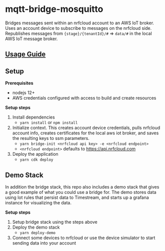 # mqtt-bridge-mosquitto
Bridges messages sent within an nrfcloud account to an AWS IoT broker.
Uses an account device to subscribe to messages on the nrfcloud side.
Republishes messages from `{stage}/{tenantId}/#` => `data/#` in the
local AWS IoT message broker.

## [Usage Guide](https://docs.nrfcloud.com/Guides/Messages/SetupMessageBridge)

## Setup
**Prerequisites**
* nodejs 12+
* AWS credentials configured with access to build and create resources

**Setup steps**
1. Install dependencies
    * `yarn install` or `npm install`
2. Initialize context. This creates account device credentials, pulls
nrfcloud account info, creates certificates for the local aws iot broker,
   and saves the resulting keys to ssm parameters.
    * `yarn bridge-init <nrfcloud api key> -e <nrfcloud endpoint>`
    * `<nrfcloud endpoint>` defaults to https://api.nrfcloud.com
3. Deploy the application
    * `yarn cdk deploy`

## Demo Stack
In addition the bridge stack, this repo also includes a demo stack that gives a good example
of what you could use a bridge for. The demo stores data using Iot rules that persist
data to Timestream, and starts up a grafana instance for visualizing the data.

**Setup steps**
1. Setup bridge stack using the steps above
2. Deploy the demo stack
   * `yarn deploy-demo`
3. Connect some devices to nrfcloud or use the device simulator to start
   sending data into your account
